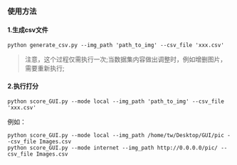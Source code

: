 ### 使用方法

#### 1.生成csv文件
```
python generate_csv.py --img_path 'path_to_img' --csv_file 'xxx.csv'
```
> 注意，这个过程仅需执行一次;当数据集内容做出调整时，例如增删图片，需要重新执行;

#### 2.执行打分
```
python score_GUI.py --mode local --img_path 'path_to_img' --csv_file 'xxx.csv'
```
例如：
```
python score_GUI.py --mode local --img_path /home/tw/Desktop/GUI/pic --csv_file Images.csv
python score_GUI.py --mode internet --img_path http://0.0.0.0/pic/ --csv_file Images.csv
```
